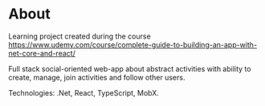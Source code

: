 # About

Learning project created during the course https://www.udemy.com/course/complete-guide-to-building-an-app-with-net-core-and-react/

Full stack social-oriented web-app about abstract activities with ability to create, manage, join activities and follow other users.

Technologies: .Net, React, TypeScript, MobX.
